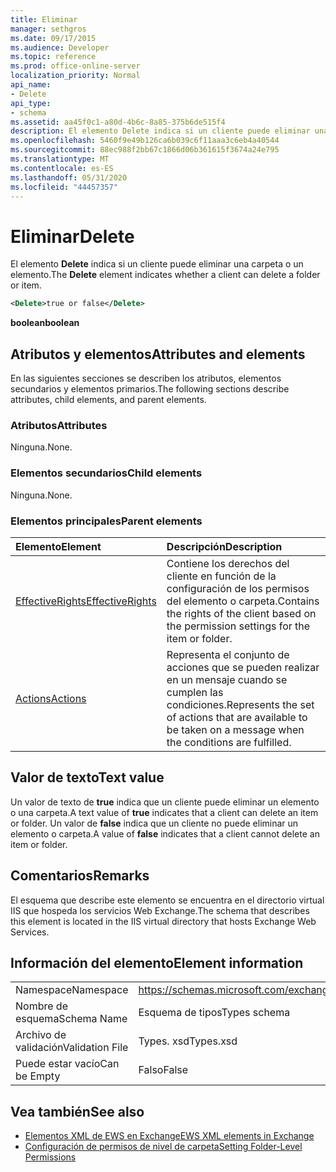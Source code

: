 ```yaml
---
title: Eliminar
manager: sethgros
ms.date: 09/17/2015
ms.audience: Developer
ms.topic: reference
ms.prod: office-online-server
localization_priority: Normal
api_name:
- Delete
api_type:
- schema
ms.assetid: aa45f0c1-a80d-4b6c-8a85-375b6de515f4
description: El elemento Delete indica si un cliente puede eliminar una carpeta o un elemento.
ms.openlocfilehash: 5460f9e49b126ca6b039c6f11aaa3c6eb4a40544
ms.sourcegitcommit: 88ec988f2bb67c1866d06b361615f3674a24e795
ms.translationtype: MT
ms.contentlocale: es-ES
ms.lasthandoff: 05/31/2020
ms.locfileid: "44457357"
---
```

# <a name="delete"></a><span data-ttu-id="31a0d-103">Eliminar</span><span class="sxs-lookup"><span data-stu-id="31a0d-103">Delete</span></span>

<span data-ttu-id="31a0d-104">El elemento **Delete** indica si un cliente puede eliminar una carpeta o un elemento.</span><span class="sxs-lookup"><span data-stu-id="31a0d-104">The **Delete** element indicates whether a client can delete a folder or item.</span></span> 
  
```XML
<Delete>true or false</Delete>
```

<span data-ttu-id="31a0d-105">**boolean**</span><span class="sxs-lookup"><span data-stu-id="31a0d-105">**boolean**</span></span>

## <a name="attributes-and-elements"></a><span data-ttu-id="31a0d-106">Atributos y elementos</span><span class="sxs-lookup"><span data-stu-id="31a0d-106">Attributes and elements</span></span>

<span data-ttu-id="31a0d-107">En las siguientes secciones se describen los atributos, elementos secundarios y elementos primarios.</span><span class="sxs-lookup"><span data-stu-id="31a0d-107">The following sections describe attributes, child elements, and parent elements.</span></span>
  
### <a name="attributes"></a><span data-ttu-id="31a0d-108">Atributos</span><span class="sxs-lookup"><span data-stu-id="31a0d-108">Attributes</span></span>

<span data-ttu-id="31a0d-109">Ninguna.</span><span class="sxs-lookup"><span data-stu-id="31a0d-109">None.</span></span>
  
### <a name="child-elements"></a><span data-ttu-id="31a0d-110">Elementos secundarios</span><span class="sxs-lookup"><span data-stu-id="31a0d-110">Child elements</span></span>

<span data-ttu-id="31a0d-111">Ninguna.</span><span class="sxs-lookup"><span data-stu-id="31a0d-111">None.</span></span>
  
### <a name="parent-elements"></a><span data-ttu-id="31a0d-112">Elementos principales</span><span class="sxs-lookup"><span data-stu-id="31a0d-112">Parent elements</span></span>

|<span data-ttu-id="31a0d-113">**Elemento**</span><span class="sxs-lookup"><span data-stu-id="31a0d-113">**Element**</span></span>|<span data-ttu-id="31a0d-114">**Descripción**</span><span class="sxs-lookup"><span data-stu-id="31a0d-114">**Description**</span></span>|
|:-----|:-----|
|[<span data-ttu-id="31a0d-115">EffectiveRights</span><span class="sxs-lookup"><span data-stu-id="31a0d-115">EffectiveRights</span></span>](effectiverights.md) <br/> |<span data-ttu-id="31a0d-116">Contiene los derechos del cliente en función de la configuración de los permisos del elemento o carpeta.</span><span class="sxs-lookup"><span data-stu-id="31a0d-116">Contains the rights of the client based on the permission settings for the item or folder.</span></span>  <br/> |
|[<span data-ttu-id="31a0d-117">Actions</span><span class="sxs-lookup"><span data-stu-id="31a0d-117">Actions</span></span>](actions.md) <br/> |<span data-ttu-id="31a0d-118">Representa el conjunto de acciones que se pueden realizar en un mensaje cuando se cumplen las condiciones.</span><span class="sxs-lookup"><span data-stu-id="31a0d-118">Represents the set of actions that are available to be taken on a message when the conditions are fulfilled.</span></span>  <br/> |
   
## <a name="text-value"></a><span data-ttu-id="31a0d-119">Valor de texto</span><span class="sxs-lookup"><span data-stu-id="31a0d-119">Text value</span></span>

<span data-ttu-id="31a0d-120">Un valor de texto de **true** indica que un cliente puede eliminar un elemento o una carpeta.</span><span class="sxs-lookup"><span data-stu-id="31a0d-120">A text value of **true** indicates that a client can delete an item or folder.</span></span> <span data-ttu-id="31a0d-121">Un valor de **false** indica que un cliente no puede eliminar un elemento o carpeta.</span><span class="sxs-lookup"><span data-stu-id="31a0d-121">A value of **false** indicates that a client cannot delete an item or folder.</span></span> 
  
## <a name="remarks"></a><span data-ttu-id="31a0d-122">Comentarios</span><span class="sxs-lookup"><span data-stu-id="31a0d-122">Remarks</span></span>

<span data-ttu-id="31a0d-123">El esquema que describe este elemento se encuentra en el directorio virtual IIS que hospeda los servicios Web Exchange.</span><span class="sxs-lookup"><span data-stu-id="31a0d-123">The schema that describes this element is located in the IIS virtual directory that hosts Exchange Web Services.</span></span>
  
## <a name="element-information"></a><span data-ttu-id="31a0d-124">Información del elemento</span><span class="sxs-lookup"><span data-stu-id="31a0d-124">Element information</span></span>

|||
|:-----|:-----|
|<span data-ttu-id="31a0d-125">Namespace</span><span class="sxs-lookup"><span data-stu-id="31a0d-125">Namespace</span></span>  <br/> |https://schemas.microsoft.com/exchange/services/2006/types  <br/> |
|<span data-ttu-id="31a0d-126">Nombre de esquema</span><span class="sxs-lookup"><span data-stu-id="31a0d-126">Schema Name</span></span>  <br/> |<span data-ttu-id="31a0d-127">Esquema de tipos</span><span class="sxs-lookup"><span data-stu-id="31a0d-127">Types schema</span></span>  <br/> |
|<span data-ttu-id="31a0d-128">Archivo de validación</span><span class="sxs-lookup"><span data-stu-id="31a0d-128">Validation File</span></span>  <br/> |<span data-ttu-id="31a0d-129">Types. xsd</span><span class="sxs-lookup"><span data-stu-id="31a0d-129">Types.xsd</span></span>  <br/> |
|<span data-ttu-id="31a0d-130">Puede estar vacío</span><span class="sxs-lookup"><span data-stu-id="31a0d-130">Can be Empty</span></span>  <br/> |<span data-ttu-id="31a0d-131">Falso</span><span class="sxs-lookup"><span data-stu-id="31a0d-131">False</span></span>  <br/> |
   
## <a name="see-also"></a><span data-ttu-id="31a0d-132">Vea también</span><span class="sxs-lookup"><span data-stu-id="31a0d-132">See also</span></span>

- [<span data-ttu-id="31a0d-133">Elementos XML de EWS en Exchange</span><span class="sxs-lookup"><span data-stu-id="31a0d-133">EWS XML elements in Exchange</span></span>](ews-xml-elements-in-exchange.md)
- [<span data-ttu-id="31a0d-134">Configuración de permisos de nivel de carpeta</span><span class="sxs-lookup"><span data-stu-id="31a0d-134">Setting Folder-Level Permissions</span></span>](https://msdn.microsoft.com/library/c7530e86-5112-401c-b10a-9c054ae59f07%28Office.15%29.aspx)

